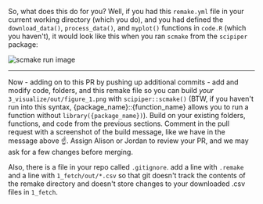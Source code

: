 
So, what does this do for you? Well, if you had this `remake.yml` file in your current working directory (which you do), and you had defined the `download_data()`, `process_data()`, and `myplot()` functions in `code.R` (which you haven't), it would look like this when you ran `scmake` from the `scipiper` package:

![scmake run image](https://user-images.githubusercontent.com/2349007/82728127-16df4a00-9cb4-11ea-927a-a68a1d5dea00.png)

---
Now - adding on to this PR by pushing up additional commits - add and modify code, folders, and this remake file so you can build _your_ `3_visualize/out/figure_1.png` with `scipiper::scmake()` (BTW, if you haven't run into this syntax, {package_name}::{function_name} allows you to run a function without `library({package_name})`). Build on your existing folders, functions, and code from the previous sections. Comment in the pull request with a screenshot of the build message, like we have in the message above :point_up:. Assign Alison or Jordan to review your PR, and we may ask for a few changes before merging. 

Also, there is a file in your repo called `.gitignore`. add a line with `.remake` and a line with `1_fetch/out/*.csv` so that git doesn't track the contents of the remake directory and doesn't store changes to your downloaded .csv files in `1_fetch`. 


